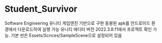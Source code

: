 # Student_Survivor
Software Engineering
유니티 게임엔진 기반으로 구현
동봉된 apk를 안드로이드 환경에서 다운로드하여 실행 가능
유니티 에디터 버전 2022.3.8.f1에서 프로젝트 확인 가능. 기본 씬은 Essets/Scnces/SampleScene으로 설정되어 있음
